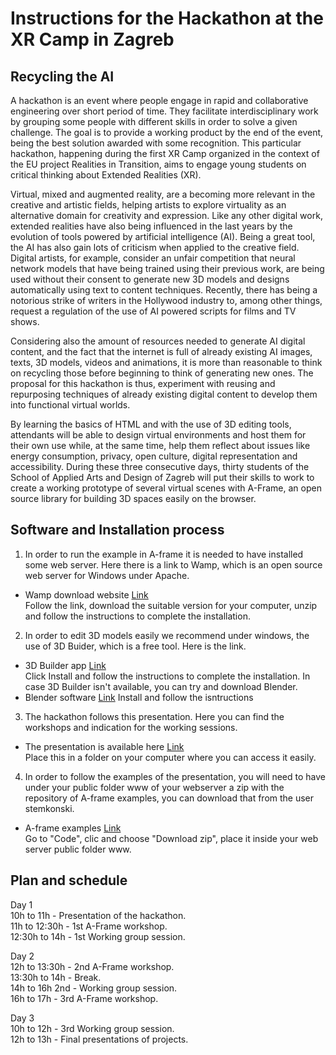 # Instructions for the Hackathon at the XR Camp in Zagreb

## Recycling the AI

A hackathon is an event where people engage in rapid and collaborative engineering over short period of time. They facilitate interdisciplinary work by grouping some people with different skills in order to solve a given challenge. The goal is to provide a working product by the end of the event, being the best solution awarded with some recognition. This particular hackathon, happening during the first XR Camp organized in the context of the EU project Realities in Transition, aims to engage young students on critical thinking about Extended Realities (XR).

Virtual, mixed and augmented reality, are a becoming more relevant in the creative and artistic fields, helping artists to explore virtuality as an alternative domain for creativity and expression. Like any other digital work, extended realities have also being influenced in the last years by the evolution of tools powered by artificial intelligence (AI). Being a great tool, the AI has also gain lots of criticism when applied to the creative field. Digital artists, for example, consider an unfair competition that neural network models that have being trained using their previous work, are being used without their consent to generate new 3D models and designs automatically using text to content techniques. Recently, there has being a notorious strike of writers in the Hollywood industry to, among other things, request a regulation of the use of AI powered scripts for films and TV shows.

Considering also the amount of resources needed to generate AI digital content, and the fact that the internet is full of already existing AI images, texts, 3D models, videos and animations, it is more than reasonable to think on recycling those before beginning to think of generating new ones. The proposal for this hackathon is thus, experiment with reusing and repurposing techniques of already existing digital content to develop them into functional virtual worlds.

By learning the basics of HTML and with the use of 3D editing tools, attendants will be able to design virtual environments and host them for their own use while, at the same time, help them reflect about issues like energy consumption, privacy, open culture, digital representation and accessibility. During these three consecutive days, thirty students of the School of Applied Arts and Design of Zagreb will put their skills to work to create a working prototype of several virtual scenes with A-Frame, an open source library for building 3D spaces easily on the browser.

## Software and Installation process

1) In order to run the example in A-frame it is needed to have installed some web server. Here there is a link to Wamp, which is an open source web server for Windows under Apache.
- Wamp download website [Link](https://www.wampserver.com/en/)  
Follow the link, download the suitable version for your computer, unzip and follow the instructions to complete the installation.

2) In order to edit 3D models easily we recommend under windows, the use of 3D Buider, which is a free tool. Here is the link.
- 3D Builder app [Link](https://apps.microsoft.com/detail/3d-builder/9WZDNCRFJ3T6)  
Click Install and follow the instructions to complete the installation. In case 3D Builder isn't available, you can try and download Blender.
- Blender software [Link](https://www.blender.org/download/)
Install and follow the isntructions  

3) The hackathon follows this presentation. Here you can find the workshops and indication for the working sessions. 
- The presentation is available here [Link](https://github.com/LaVerbenaElectronica/vr/blob/main/hackaton/Recycling%20the%20AI%20-%20Hackathon.pptx.pdf)  
Place this in a folder on your computer where you can access it easily.

4) In order to follow the examples of the presentation, you will need to have under your public folder www of your webserver a zip with the repository of A-frame examples, you can download that from the user stemkonski.
- A-frame examples [Link](https://github.com/stemkoski/A-Frame-Examples)  
Go to "Code", clic and choose "Download zip", place it inside your web server public folder www.

## Plan and schedule
Day 1  
10h to 11h - Presentation of the hackathon.  
11h to 12:30h - 1st A-Frame workshop.  
12:30h to 14h - 1st Working group session.  

Day 2  
12h to 13:30h - 2nd A-Frame workshop.  
13:30h to 14h - Break.  
14h to 16h 2nd - Working group session.  
16h to 17h - 3rd A-Frame workshop.  

Day 3  
10h to 12h - 3rd Working group session.  
12h to 13h - Final presentations of projects.  
